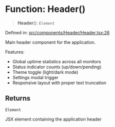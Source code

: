# Function: Header()

> **Header**(): `Element`

Defined in: [src/components/Header/Header.tsx:26](https://github.com/Nick2bad4u/Uptime-Watcher/blob/3cce0c3b352c8390536ca3c7399ece50a05faf18/src/components/Header/Header.tsx#L26)

Main header component for the application.

Features:
- Global uptime statistics across all monitors
- Status indicator counts (up/down/pending)
- Theme toggle (light/dark mode)
- Settings modal trigger
- Responsive layout with proper text truncation

## Returns

`Element`

JSX element containing the application header
